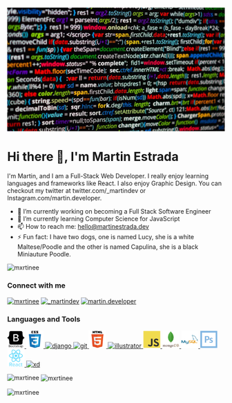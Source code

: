 ![Web Development and Graphic Design](https://github.com/mxrtinee/mxrtinee/blob/main/Program-Code-Feature-Image.jpg)

# Hi there 👋, I'm Martin Estrada
I'm Martin, and I am a Full-Stack Web Developer. I really enjoy learning languages and frameworks like React. I also enjoy Graphic Design. You can checkout my twitter at twitter.com/_martindev or Instagram.com/martin.developer.

- 🔭 I’m currently working on becoming a Full Stack Software Engineer 
- 🌱 I’m currently learning Computer Science for JavaScript
- 📫 How to reach me: hello@martinestrada.dev 
- ⚡ Fun fact: I have two dogs, one is named Lucy, she is a white Maltese/Poodle and the other is named Capulina, she is a black Miniauture Poodle.

<p align="left"> <img src="https://komarev.com/ghpvc/?username=mxrtinee&label=Profile%20views&color=0e75b6&style=flat" alt="mxrtinee" /> </p>

### Connect with me
<p align="left">
<a href="https://dev.to/mxrtinee" target="blank"><img align="center" src="https://raw.githubusercontent.com/rahuldkjain/github-profile-readme-generator/master/src/images/icons/Social/devto.svg" alt="mxrtinee" height="30" width="40" /></a>
<a href="https://twitter.com/_martindev" target="blank"><img align="center" src="https://raw.githubusercontent.com/rahuldkjain/github-profile-readme-generator/master/src/images/icons/Social/twitter.svg" alt="_martindev" height="30" width="40" /></a>
<a href="https://instagram.com/martin.developer" target="blank"><img align="center" src="https://raw.githubusercontent.com/rahuldkjain/github-profile-readme-generator/master/src/images/icons/Social/instagram.svg" alt="martin.developer" height="30" width="40" /></a>
</p>

### Languages and Tools
<a href="https://getbootstrap.com" target="_blank" rel="noreferrer"> <img src="https://raw.githubusercontent.com/devicons/devicon/master/icons/bootstrap/bootstrap-plain-wordmark.svg" alt="bootstrap" width="40" height="40"/> </a> <a href="https://www.w3schools.com/css/" target="_blank" rel="noreferrer"> <img src="https://raw.githubusercontent.com/devicons/devicon/master/icons/css3/css3-original-wordmark.svg" alt="css3" width="40" height="40"/> </a> <a href="https://www.djangoproject.com/" target="_blank" rel="noreferrer"> <img src="https://cdn.worldvectorlogo.com/logos/django.svg" alt="django" width="40" height="40"/> </a> <a href="https://git-scm.com/" target="_blank" rel="noreferrer"> <img src="https://www.vectorlogo.zone/logos/git-scm/git-scm-icon.svg" alt="git" width="40" height="40"/> </a> <a href="https://www.w3.org/html/" target="_blank" rel="noreferrer"> <img src="https://raw.githubusercontent.com/devicons/devicon/master/icons/html5/html5-original-wordmark.svg" alt="html5" width="40" height="40"/> </a> <a href="https://www.adobe.com/in/products/illustrator.html" target="_blank" rel="noreferrer"> <img src="https://www.vectorlogo.zone/logos/adobe_illustrator/adobe_illustrator-icon.svg" alt="illustrator" width="40" height="40"/> </a> <a href="https://developer.mozilla.org/en-US/docs/Web/JavaScript" target="_blank" rel="noreferrer"> <img src="https://raw.githubusercontent.com/devicons/devicon/master/icons/javascript/javascript-original.svg" alt="javascript" width="40" height="40"/> </a> <a href="https://www.mongodb.com/" target="_blank" rel="noreferrer"> <img src="https://raw.githubusercontent.com/devicons/devicon/master/icons/mongodb/mongodb-original-wordmark.svg" alt="mongodb" width="40" height="40"/> </a> <a href="https://www.mysql.com/" target="_blank" rel="noreferrer"> <img src="https://raw.githubusercontent.com/devicons/devicon/master/icons/mysql/mysql-original-wordmark.svg" alt="mysql" width="40" height="40"/> </a> <a href="https://www.photoshop.com/en" target="_blank" rel="noreferrer"> <img src="https://raw.githubusercontent.com/devicons/devicon/master/icons/photoshop/photoshop-line.svg" alt="photoshop" width="40" height="40"/> </a> <a href="https://reactjs.org/" target="_blank" rel="noreferrer"> <img src="https://raw.githubusercontent.com/devicons/devicon/master/icons/react/react-original-wordmark.svg" alt="react" width="40" height="40"/> </a> <a href="https://www.adobe.com/products/xd.html" target="_blank" rel="noreferrer"> <img src="https://cdn.worldvectorlogo.com/logos/adobe-xd.svg" alt="xd" width="40" height="40"/> </a> </p>

<p><img align="left" src="https://github-readme-stats.vercel.app/api/top-langs?username=mxrtinee&show_icons=true&locale=en&layout=compact" alt="mxrtinee" /></p>

<p>&nbsp;<img align="center" src="https://github-readme-stats.vercel.app/api?username=mxrtinee&show_icons=true&locale=en" alt="mxrtinee" /></p>

<p><img align="center" src="https://github-readme-streak-stats.herokuapp.com/?user=mxrtinee&" alt="mxrtinee" /></p>
